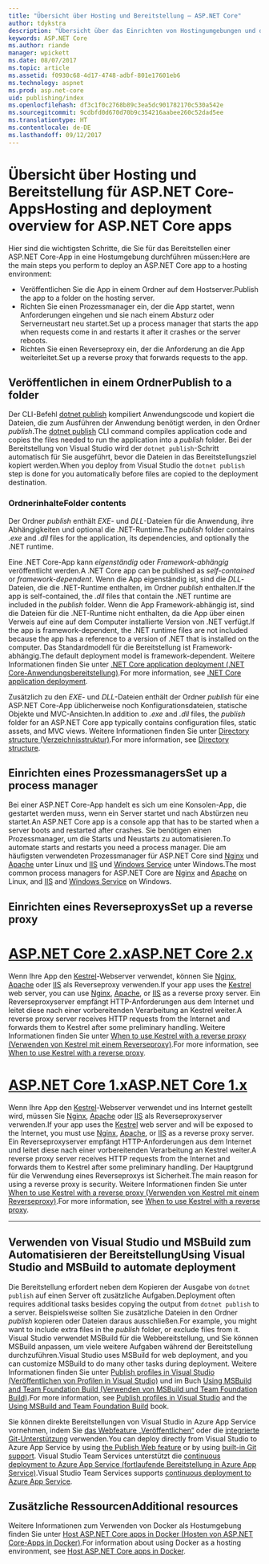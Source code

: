 ```yaml
---
title: "Übersicht über Hosting und Bereitstellung – ASP.NET Core"
author: tdykstra
description: "Übersicht über das Einrichten von Hostingumgebungen und das Bereitstellen von ASP.NET-Apps für diese."
keywords: ASP.NET Core
ms.author: riande
manager: wpickett
ms.date: 08/07/2017
ms.topic: article
ms.assetid: f0930c68-4d17-4748-adbf-801e17601eb6
ms.technology: aspnet
ms.prod: asp.net-core
uid: publishing/index
ms.openlocfilehash: df3c1f0c2768b89c3ea5dc901782170c530a542e
ms.sourcegitcommit: 9cdbfd0d670d70b9c354216aabee260c52dad5ee
ms.translationtype: HT
ms.contentlocale: de-DE
ms.lasthandoff: 09/12/2017
---
```

# <a name="hosting-and-deployment-overview-for-aspnet-core-apps"></a><span data-ttu-id="f8d19-104">Übersicht über Hosting und Bereitstellung für ASP.NET Core-Apps</span><span class="sxs-lookup"><span data-stu-id="f8d19-104">Hosting and deployment overview for ASP.NET Core apps</span></span>

<span data-ttu-id="f8d19-105">Hier sind die wichtigsten Schritte, die Sie für das Bereitstellen einer ASP.NET Core-App in eine Hostumgebung durchführen müssen:</span><span class="sxs-lookup"><span data-stu-id="f8d19-105">Here are the main steps you perform to deploy an ASP.NET Core app to a hosting environment:</span></span>

* <span data-ttu-id="f8d19-106">Veröffentlichen Sie die App in einem Ordner auf dem Hostserver.</span><span class="sxs-lookup"><span data-stu-id="f8d19-106">Publish the app to a folder on the hosting server.</span></span>
* <span data-ttu-id="f8d19-107">Richten Sie einen Prozessmanager ein, der die App startet, wenn Anforderungen eingehen und sie nach einem Absturz oder Serverneustart neu startet.</span><span class="sxs-lookup"><span data-stu-id="f8d19-107">Set up a process manager that starts the app when requests come in and restarts it after it crashes or the server reboots.</span></span>
* <span data-ttu-id="f8d19-108">Richten Sie einen Reverseproxy ein, der die Anforderung an die App weiterleitet.</span><span class="sxs-lookup"><span data-stu-id="f8d19-108">Set up a reverse proxy that forwards requests to the app.</span></span>

## <a name="publish-to-a-folder"></a><span data-ttu-id="f8d19-109">Veröffentlichen in einem Ordner</span><span class="sxs-lookup"><span data-stu-id="f8d19-109">Publish to a folder</span></span> 

<span data-ttu-id="f8d19-110">Der CLI-Befehl [dotnet publish](https://docs.microsoft.com/dotnet/articles/core/tools/dotnet-publish) kompiliert Anwendungscode und kopiert die Dateien, die zum Ausführen der Anwendung benötigt werden, in den Ordner *publish*.</span><span class="sxs-lookup"><span data-stu-id="f8d19-110">The [dotnet publish](https://docs.microsoft.com/dotnet/articles/core/tools/dotnet-publish) CLI command compiles application code and copies the files needed to run the application into a *publish* folder.</span></span> <span data-ttu-id="f8d19-111">Bei der Bereitstellung von Visual Studio wird der `dotnet publish`-Schritt automatisch für Sie ausgeführt, bevor die Dateien in das Bereitstellungsziel kopiert werden.</span><span class="sxs-lookup"><span data-stu-id="f8d19-111">When you deploy from Visual Studio the `dotnet publish` step is done for you automatically before files are copied to the deployment destination.</span></span>

### <a name="folder-contents"></a><span data-ttu-id="f8d19-112">Ordnerinhalte</span><span class="sxs-lookup"><span data-stu-id="f8d19-112">Folder contents</span></span>

<span data-ttu-id="f8d19-113">Der Ordner *publish* enthält *EXE*- und *DLL*-Dateien für die Anwendung, ihre Abhängigkeiten und optional die .NET-Runtime.</span><span class="sxs-lookup"><span data-stu-id="f8d19-113">The *publish* folder contains *.exe* and *.dll* files for the application, its dependencies, and optionally the .NET runtime.</span></span>

<span data-ttu-id="f8d19-114">Eine .NET Core-App kann *eigenständig* oder *Framework-abhängig* veröffentlicht werden.</span><span class="sxs-lookup"><span data-stu-id="f8d19-114">A .NET Core app can be published as *self-contained* or *framework-dependent*.</span></span> <span data-ttu-id="f8d19-115">Wenn die App eigenständig ist, sind die *DLL*-Dateien, die die .NET-Runtime enthalten, im Ordner *publish* enthalten.</span><span class="sxs-lookup"><span data-stu-id="f8d19-115">If the app is self-contained, the *.dll* files that contain the .NET runtime are included in the *publish* folder.</span></span>  <span data-ttu-id="f8d19-116">Wenn die App Framework-abhängig ist, sind die Dateien für die .NET-Runtime nicht enthalten, da die App über einen Verweis auf eine auf dem Computer installierte Version von .NET verfügt.</span><span class="sxs-lookup"><span data-stu-id="f8d19-116">If the app is framework-dependent, the .NET runtime files are not included because the app has a reference to a version of .NET that is installed on the computer.</span></span> <span data-ttu-id="f8d19-117">Das Standardmodell für die Bereitstellung ist Framework-abhängig.</span><span class="sxs-lookup"><span data-stu-id="f8d19-117">The default deployment model is framework-dependent.</span></span> <span data-ttu-id="f8d19-118">Weitere Informationen finden Sie unter [.NET Core application deployment (.NET Core-Anwendungsbereitstellung)](https://docs.microsoft.com/dotnet/articles/core/deploying/index).</span><span class="sxs-lookup"><span data-stu-id="f8d19-118">For more information, see [.NET Core application deployment](https://docs.microsoft.com/dotnet/articles/core/deploying/index).</span></span>

<span data-ttu-id="f8d19-119">Zusätzlich zu den *EXE*- und *DLL*-Dateien enthält der Ordner *publish* für eine ASP.NET Core-App üblicherweise noch Konfigurationsdateien, statische Objekte und MVC-Ansichten.</span><span class="sxs-lookup"><span data-stu-id="f8d19-119">In addition to *.exe* and *.dll* files, the *publish* folder for an ASP.NET Core app typically contains configuration files, static assets, and MVC views.</span></span>  <span data-ttu-id="f8d19-120">Weitere Informationen finden Sie unter [Directory structure (Verzeichnisstruktur)](xref:hosting/directory-structure).</span><span class="sxs-lookup"><span data-stu-id="f8d19-120">For more information, see [Directory structure](xref:hosting/directory-structure).</span></span>

## <a name="set-up-a-process-manager"></a><span data-ttu-id="f8d19-121">Einrichten eines Prozessmanagers</span><span class="sxs-lookup"><span data-stu-id="f8d19-121">Set up a process manager</span></span>

<span data-ttu-id="f8d19-122">Bei einer ASP.NET Core-App handelt es sich um eine Konsolen-App, die gestartet werden muss, wenn ein Server startet und nach Abstürzen neu startet.</span><span class="sxs-lookup"><span data-stu-id="f8d19-122">An ASP.NET Core app is a console app that has to be started when a server boots and restarted after crashes.</span></span> <span data-ttu-id="f8d19-123">Sie benötigen einen Prozessmanager, um die Starts und Neustarts zu automatisieren.</span><span class="sxs-lookup"><span data-stu-id="f8d19-123">To automate starts and restarts you need a process manager.</span></span> <span data-ttu-id="f8d19-124">Die am häufigsten verwendeten Prozessmanager für ASP.NET Core sind [Nginx](xref:publishing/linuxproduction) und [Apache](xref:publishing/apache-proxy) unter Linux und [IIS](xref:publishing/iis) und [Windows Service](xref:hosting/windows-service) unter Windows.</span><span class="sxs-lookup"><span data-stu-id="f8d19-124">The most common process managers for ASP.NET Core are [Nginx](xref:publishing/linuxproduction) and [Apache](xref:publishing/apache-proxy) on Linux, and [IIS](xref:publishing/iis) and [Windows Service](xref:hosting/windows-service) on Windows.</span></span>

## <a name="set-up-a-reverse-proxy"></a><span data-ttu-id="f8d19-125">Einrichten eines Reverseproxys</span><span class="sxs-lookup"><span data-stu-id="f8d19-125">Set up a reverse proxy</span></span>

# <a name="aspnet-core-2xtabaspnetcore2x"></a>[<span data-ttu-id="f8d19-126">ASP.NET Core 2.x</span><span class="sxs-lookup"><span data-stu-id="f8d19-126">ASP.NET Core 2.x</span></span>](#tab/aspnetcore2x)

<span data-ttu-id="f8d19-127">Wenn Ihre App den [Kestrel](xref:fundamentals/servers/kestrel)-Webserver verwendet, können Sie [Nginx](xref:publishing/linuxproduction), [Apache](xref:publishing/apache-proxy) oder [IIS](xref:publishing/iis) als Reverseproxy verwenden.</span><span class="sxs-lookup"><span data-stu-id="f8d19-127">If your app uses the [Kestrel](xref:fundamentals/servers/kestrel) web server, you can use [Nginx](xref:publishing/linuxproduction), [Apache](xref:publishing/apache-proxy), or [IIS](xref:publishing/iis) as a reverse proxy server.</span></span> <span data-ttu-id="f8d19-128">Ein Reverseproxyserver empfängt HTTP-Anforderungen aus dem Internet und leitet diese nach einer vorbereitenden Verarbeitung an Kestrel weiter.</span><span class="sxs-lookup"><span data-stu-id="f8d19-128">A reverse proxy server receives HTTP requests from the Internet and forwards them to Kestrel after some preliminary handling.</span></span> <span data-ttu-id="f8d19-129">Weitere Informationen finden Sie unter [When to use Kestrel with a reverse proxy (Verwenden von Kestrel mit einem Reverseproxy)](xref:fundamentals/servers/kestrel?tabs=aspnetcore2x#when-to-use-kestrel-with-a-reverse-proxy).</span><span class="sxs-lookup"><span data-stu-id="f8d19-129">For more information, see [When to use Kestrel with a reverse proxy](xref:fundamentals/servers/kestrel?tabs=aspnetcore2x#when-to-use-kestrel-with-a-reverse-proxy).</span></span>

# <a name="aspnet-core-1xtabaspnetcore1x"></a>[<span data-ttu-id="f8d19-130">ASP.NET Core 1.x</span><span class="sxs-lookup"><span data-stu-id="f8d19-130">ASP.NET Core 1.x</span></span>](#tab/aspnetcore1x)

<span data-ttu-id="f8d19-131">Wenn Ihre App den [Kestrel](xref:fundamentals/servers/kestrel)-Webserver verwendet und ins Internet gestellt wird, müssen Sie [Nginx](xref:publishing/linuxproduction), [Apache](xref:publishing/apache-proxy) oder [IIS](xref:publishing/iis) als Reverseproxyserver verwenden.</span><span class="sxs-lookup"><span data-stu-id="f8d19-131">If your app uses the [Kestrel](xref:fundamentals/servers/kestrel) web server and will be exposed to the Internet, you must use [Nginx](xref:publishing/linuxproduction), [Apache](xref:publishing/apache-proxy), or [IIS](xref:publishing/iis) as a reverse proxy server.</span></span> <span data-ttu-id="f8d19-132">Ein Reverseproxyserver empfängt HTTP-Anforderungen aus dem Internet und leitet diese nach einer vorbereitenden Verarbeitung an Kestrel weiter.</span><span class="sxs-lookup"><span data-stu-id="f8d19-132">A reverse proxy server receives HTTP requests from the Internet and forwards them to Kestrel after some preliminary handling.</span></span> <span data-ttu-id="f8d19-133">Der Hauptgrund für die Verwendung eines Reverseproxys ist Sicherheit.</span><span class="sxs-lookup"><span data-stu-id="f8d19-133">The main reason for using a reverse proxy is security.</span></span> <span data-ttu-id="f8d19-134">Weitere Informationen finden Sie unter [When to use Kestrel with a reverse proxy (Verwenden von Kestrel mit einem Reverseproxy)](xref:fundamentals/servers/kestrel?tabs=aspnetcore1x#when-to-use-kestrel-with-a-reverse-proxy).</span><span class="sxs-lookup"><span data-stu-id="f8d19-134">For more information, see [When to use Kestrel with a reverse proxy](xref:fundamentals/servers/kestrel?tabs=aspnetcore1x#when-to-use-kestrel-with-a-reverse-proxy).</span></span>

---

## <a name="using-visual-studio-and-msbuild-to-automate-deployment"></a><span data-ttu-id="f8d19-135">Verwenden von Visual Studio und MSBuild zum Automatisieren der Bereitstellung</span><span class="sxs-lookup"><span data-stu-id="f8d19-135">Using Visual Studio and MSBuild to automate deployment</span></span>

<span data-ttu-id="f8d19-136">Die Bereitstellung erfordert neben dem Kopieren der Ausgabe von `dotnet publish` auf einen Server oft zusätzliche Aufgaben.</span><span class="sxs-lookup"><span data-stu-id="f8d19-136">Deployment often requires additional tasks besides copying the output from `dotnet publish` to a server.</span></span> <span data-ttu-id="f8d19-137">Beispielsweise sollten Sie zusätzliche Dateien in den Ordner *publish* kopieren oder Dateien daraus ausschließen.</span><span class="sxs-lookup"><span data-stu-id="f8d19-137">For example, you might want to include extra files in the *publish* folder, or exclude files from it.</span></span> <span data-ttu-id="f8d19-138">Visual Studio verwendet MSBuild für die Webbereitstellung, und Sie können MSBuild anpassen, um viele weitere Aufgaben während der Bereitstellung durchzuführen.</span><span class="sxs-lookup"><span data-stu-id="f8d19-138">Visual Studio uses MSBuild for web deployment, and you can customize MSBuild to do many other tasks during deployment.</span></span> <span data-ttu-id="f8d19-139">Weitere Informationen finden Sie unter [Publish profiles in Visual Studio (Veröffentlichen von Profilen in Visual Studio)](xref:publishing/web-publishing-vs) und im Buch [Using MSBuild and Team Foundation Build (Verwenden von MSBuild und Team Foundation Build)](http://msbuildbook.com/).</span><span class="sxs-lookup"><span data-stu-id="f8d19-139">For more information, see [Publish profiles in Visual Studio](xref:publishing/web-publishing-vs) and the [Using MSBuild and Team Foundation Build](http://msbuildbook.com/) book.</span></span>

<span data-ttu-id="f8d19-140">Sie können direkte Bereitstellungen von Visual Studio in Azure App Service vornehmen, indem Sie [das Webfeature „Veröffentlichen“](xref:tutorials/publish-to-azure-webapp-using-vs) oder die [integrierte Git-Unterstützung](xref:publishing/azure-continuous-deployment) verwenden.</span><span class="sxs-lookup"><span data-stu-id="f8d19-140">You can deploy directly from Visual Studio to Azure App Service by using [the Publish Web feature](xref:tutorials/publish-to-azure-webapp-using-vs) or by using [built-in Git support](xref:publishing/azure-continuous-deployment).</span></span> <span data-ttu-id="f8d19-141">Visual Studio Team Services unterstützt die [continuous deployment to Azure App Service (fortlaufende Bereitstellung in Azure App Service)](https://www.visualstudio.com/docs/build/aspnet/core/quick-to-azure).</span><span class="sxs-lookup"><span data-stu-id="f8d19-141">Visual Studio Team Services supports [continuous deployment to Azure App Service](https://www.visualstudio.com/docs/build/aspnet/core/quick-to-azure).</span></span>

## <a name="additional-resources"></a><span data-ttu-id="f8d19-142">Zusätzliche Ressourcen</span><span class="sxs-lookup"><span data-stu-id="f8d19-142">Additional resources</span></span>

<span data-ttu-id="f8d19-143">Weitere Informationen zum Verwenden von Docker als Hostumgebung finden Sie unter [Host ASP.NET Core apps in Docker (Hosten von ASP.NET Core-Apps in Docker)](xref:publishing/docker).</span><span class="sxs-lookup"><span data-stu-id="f8d19-143">For information about using Docker as a hosting environment, see [Host ASP.NET Core apps in Docker](xref:publishing/docker).</span></span>
